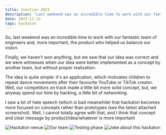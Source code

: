 ```yaml
---
title: Junction 2023
description: "Last weekend was an incredible time to work with our fantastic team of engineers and, more important, the product who helped us balance our vision"
date: 2023-11-13
tags: hackaton
---
```


So, last weekend was an incredible time to work with our fantastic team of engineers and, more important, the product who helped us balance our vision.

Finally, we haven't won anything, but we saw that our idea was correct and we were witnesses when our idea were better implemented as a concept by another team, but without proper realization.

The idea is quite simple: it's an application, which motivates children to repeat dance movements after their favourite YouTube or TikTok creator.  Well, our competitors on track made a little bit more solid concept, but, we anyway spend our time by hacking, a little bit of networking.

I saw a lot of hate speech (which is bad meanwhile) that hackaton becomes more focused on concepts rather than prototypes (see the latest attached screenshot). Well, I cannot totally agree with that, and I think that concept and clear message by product/idea/whatever is more important

<script src="https://unpkg.com/@appnest/masonry-layout/umd/masonry-layout.min.js"></script>
<masonry-layout gap="20">
<img src="{% imageUrl 'content/001.jpeg' %}" alt="Hackaton venue" />
<img src="{% imageUrl 'content/002.jpeg' %}" alt="Our team" />
<img src="{% imageUrl 'content/003.jpeg' %}" alt="Testing phase" />
<img src="{% imageUrl 'content/004.jpeg' %}" alt="Joke about this hackaton" />
</masonry-layout>
